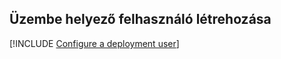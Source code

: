 ## <a name="create-a-deployment-user"></a>Üzembe helyező felhasználó létrehozása  

[!INCLUDE [Configure a deployment user](configure-deployment-user-no-h.md)]